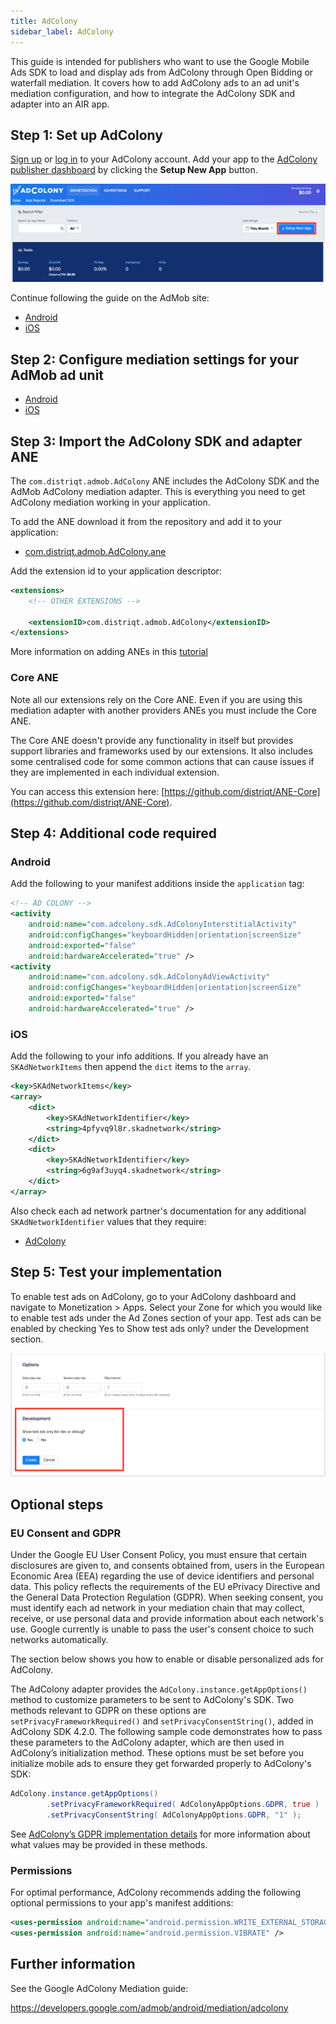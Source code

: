 ```yaml
---
title: AdColony
sidebar_label: AdColony
---
```


This guide is intended for publishers who want to use the Google Mobile Ads SDK to load and display ads from AdColony through Open Bidding or waterfall mediation. It covers how to add AdColony ads to an ad unit's mediation configuration, and how to integrate the AdColony SDK and adapter into an AIR app.


## Step 1: Set up AdColony

[Sign up](https://clients.adcolony.com/signup) or [log in](https://clients.adcolony.com/login) to your AdColony account.  Add your app to the [AdColony publisher dashboard](https://clients.adcolony.com/apps) by clicking the **Setup New App** button.

![](images/adcolony-setup_new_app.png)

Continue following the guide on the AdMob site:
- [Android](https://developers.google.com/admob/android/mediation/adcolony#step_1_set_up_adcolony)
- [iOS](https://developers.google.com/admob/ios/mediation/adcolony#step_1_set_up_adcolony)



## Step 2: Configure mediation settings for your AdMob ad unit

- [Android](https://developers.google.com/admob/android/mediation/adcolony#step_2_configure_mediation_settings_for_your_ad_unit)
- [iOS](https://developers.google.com/admob/ios/mediation/adcolony#step_2_configure_mediation_settings_for_your_ad_unit)



## Step 3: Import the AdColony SDK and adapter ANE

The `com.distriqt.admob.AdColony` ANE includes the AdColony SDK and the AdMob AdColony mediation adapter. This is everything you need to get AdColony mediation working in your application.

To add the ANE download it from the repository and add it to your application:

- [com.distriqt.admob.AdColony.ane](https://github.com/distriqt/ANE-Adverts-Mediation/raw/master/lib/adcolony/com.distriqt.admob.AdColony.ane)

Add the extension id to your application descriptor:

```xml
<extensions>
    <!-- OTHER EXTENSIONS -->

    <extensionID>com.distriqt.admob.AdColony</extensionID>
</extensions>
```

More information on adding ANEs in this [tutorial](/docs/tutorials/getting-started)


### Core ANE

Note all our extensions rely on the Core ANE. Even if you are using this mediation adapter with another providers ANEs you must include the Core ANE.

The Core ANE doesn't provide any functionality in itself but provides support libraries and frameworks used by our extensions. It also includes some centralised code for some common actions that can cause issues if they are implemented in each individual extension.

You can access this extension here: [https://github.com/distriqt/ANE-Core](https://github.com/distriqt/ANE-Core).



## Step 4: Additional code required


### Android

Add the following to your manifest additions inside the `application` tag:

```xml
<!-- AD COLONY -->
<activity
    android:name="com.adcolony.sdk.AdColonyInterstitialActivity"
    android:configChanges="keyboardHidden|orientation|screenSize"
	android:exported="false"
    android:hardwareAccelerated="true" />
<activity
    android:name="com.adcolony.sdk.AdColonyAdViewActivity"
    android:configChanges="keyboardHidden|orientation|screenSize"
	android:exported="false"
    android:hardwareAccelerated="true" />
```



### iOS

Add the following to your info additions. If you already have an `SKAdNetworkItems` then append the `dict` items to the `array`.

```xml
<key>SKAdNetworkItems</key>
<array>
    <dict>
        <key>SKAdNetworkIdentifier</key>
        <string>4pfyvq9l8r.skadnetwork</string>
    </dict>
    <dict>
        <key>SKAdNetworkIdentifier</key>
        <string>6g9af3uyq4.skadnetwork</string>
    </dict>
</array>
```

Also check each ad network partner's documentation for any additional `SKAdNetworkIdentifier` values that they require:

- [AdColony](https://support.adcolony.com/helpdesk/network-ids-for-skadnetwork-ios-only/)



## Step 5: Test your implementation

To enable test ads on AdColony, go to your AdColony dashboard and navigate to Monetization > Apps. Select your Zone for which you would like to enable test ads under the Ad Zones section of your app. Test ads can be enabled by checking Yes to Show test ads only? under the Development section.

![](images/adcolony-test.png)



## Optional steps

### EU Consent and GDPR


Under the Google EU User Consent Policy, you must ensure that certain disclosures are given to, and consents obtained from, users in the European Economic Area (EEA) regarding the use of device identifiers and personal data. This policy reflects the requirements of the EU ePrivacy Directive and the General Data Protection Regulation (GDPR). When seeking consent, you must identify each ad network in your mediation chain that may collect, receive, or use personal data and provide information about each network's use. Google currently is unable to pass the user's consent choice to such networks automatically.

The section below shows you how to enable or disable personalized ads for AdColony.




The AdColony adapter provides the `AdColony.instance.getAppOptions()` method to customize parameters to be sent to AdColony's SDK. Two methods relevant to GDPR on these options are `setPrivacyFrameworkRequired()` and `setPrivacyConsentString()`, added in AdColony SDK 4.2.0. The following sample code demonstrates how to pass these parameters to the AdColony adapter, which are then used in AdColony’s initialization method. These options must be set before you initialize mobile ads to ensure they get forwarded properly to AdColony's SDK:


```actionscript
AdColony.instance.getAppOptions()
        .setPrivacyFrameworkRequired( AdColonyAppOptions.GDPR, true )
        .setPrivacyConsentString( AdColonyAppOptions.GDPR, "1" );
```

See [AdColony’s GDPR implementation details](https://github.com/AdColony/AdColony-Android-SDK/wiki/Privacy-Laws#gdpr) for more information about what values may be provided in these methods.




### Permissions

For optimal performance, AdColony recommends adding the following optional permissions to your app's manifest additions:

```xml
<uses-permission android:name="android.permission.WRITE_EXTERNAL_STORAGE" />
<uses-permission android:name="android.permission.VIBRATE" />
```

## Further information

See the Google AdColony Mediation guide:

https://developers.google.com/admob/android/mediation/adcolony


